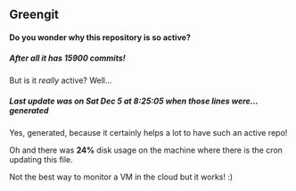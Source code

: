 ## Greengit

#### Do you wonder why this repository is so active?

##### After all it has 15900 commits!

But is it *really* active? Well...

##### Last update was on Sat Dec 5 at 8:25:05 when those lines were... generated

Yes, generated, because it certainly helps a lot to have such an active repo!

Oh and there was **24%** disk usage on the machine
where there is the cron updating this file.

Not the best way to monitor a VM in the cloud but it works! :)
